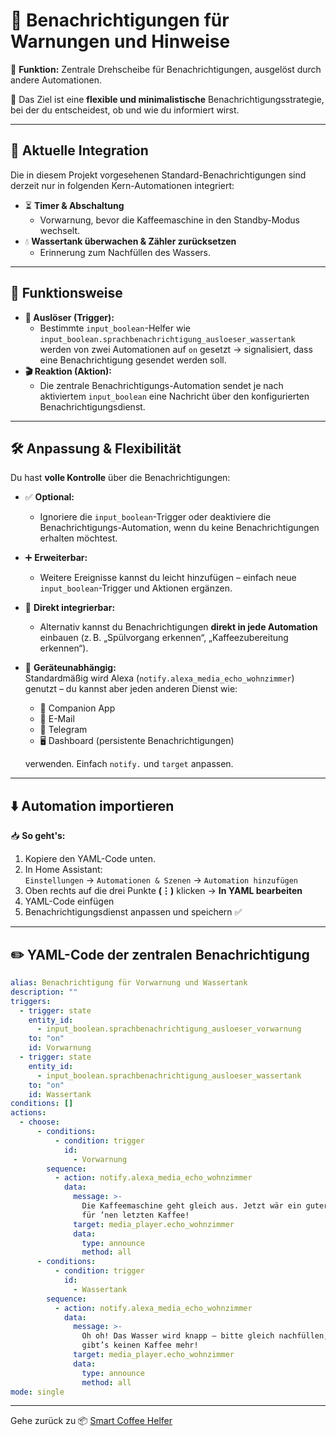 # 📢 Benachrichtigungen für Warnungen und Hinweise

  
🧩 **Funktion:** Zentrale Drehscheibe für Benachrichtigungen, ausgelöst durch andere Automationen. 

🎯 Das Ziel ist eine **flexible und minimalistische** Benachrichtigungsstrategie, bei der du entscheidest, ob und wie du informiert wirst.

---

## 🔄 Aktuelle Integration

Die in diesem Projekt vorgesehenen Standard-Benachrichtigungen sind derzeit nur in folgenden Kern-Automationen integriert:

- ⏳ **Timer & Abschaltung** 
  - Vorwarnung, bevor die Kaffeemaschine in den Standby-Modus wechselt.
- 💧 **Wassertank überwachen & Zähler zurücksetzen**
  - Erinnerung zum Nachfüllen des Wassers.

---

## 🧩 Funktionsweise

- **🔔 Auslöser (Trigger):**
  - Bestimmte `input_boolean`-Helfer wie  
    `input_boolean.sprachbenachrichtigung_ausloeser_wassertank`  
    werden von zwei Automationen auf `on` gesetzt → signalisiert, dass eine Benachrichtigung gesendet werden soll.
- **🎬 Reaktion (Aktion):**
  - Die zentrale Benachrichtigungs-Automation sendet je nach aktiviertem `input_boolean` eine Nachricht über den konfigurierten Benachrichtigungsdienst.

---

## 🛠️ Anpassung & Flexibilität

Du hast **volle Kontrolle** über die Benachrichtigungen:

- ✅ **Optional:**
  - Ignoriere die `input_boolean`-Trigger oder deaktiviere die Benachrichtigungs-Automation, wenn du keine Benachrichtigungen erhalten möchtest.
- ➕ **Erweiterbar:**
  - Weitere Ereignisse kannst du leicht hinzufügen – einfach neue `input_boolean`-Trigger und Aktionen ergänzen.
- 🧷 **Direkt integrierbar:**
  - Alternativ kannst du Benachrichtigungen **direkt in jede Automation** einbauen (z. B. „Spülvorgang erkennen“, „Kaffeezubereitung erkennen“).
- 📡 **Geräteunabhängig:**  
  Standardmäßig wird Alexa (`notify.alexa_media_echo_wohnzimmer`) genutzt – du kannst aber jeden anderen Dienst wie:
  - 📱 Companion App
  - 📨 E-Mail
  - 💬 Telegram
  - 🖥️ Dashboard (persistente Benachrichtigungen)

  verwenden. Einfach `notify.` und `target` anpassen.

---

## ⬇️ Automation importieren

📥 **So geht's:**

1. Kopiere den YAML-Code unten.
2. In Home Assistant:  
   `Einstellungen` → `Automationen & Szenen` → `Automation hinzufügen`
3. Oben rechts auf die drei Punkte **(⋮)** klicken → **In YAML bearbeiten**
4. YAML-Code einfügen 
5. Benachrichtigungsdienst anpassen und speichern ✅

---

## ✏️ YAML-Code der zentralen Benachrichtigung

```yaml
alias: Benachrichtigung für Vorwarnung und Wassertank
description: ""
triggers:
  - trigger: state
    entity_id:
      - input_boolean.sprachbenachrichtigung_ausloeser_vorwarnung
    to: "on"
    id: Vorwarnung
  - trigger: state
    entity_id:
      - input_boolean.sprachbenachrichtigung_ausloeser_wassertank
    to: "on"
    id: Wassertank
conditions: []
actions:
  - choose:
      - conditions:
          - condition: trigger
            id:
              - Vorwarnung
        sequence:
          - action: notify.alexa_media_echo_wohnzimmer
            data:
              message: >-
                Die Kaffeemaschine geht gleich aus. Jetzt wär ein guter Moment
                für ’nen letzten Kaffee!
              target: media_player.echo_wohnzimmer
              data:
                type: announce
                method: all
      - conditions:
          - condition: trigger
            id:
              - Wassertank
        sequence:
          - action: notify.alexa_media_echo_wohnzimmer
            data:
              message: >-
                Oh oh! Das Wasser wird knapp – bitte gleich nachfüllen, sonst
                gibt’s keinen Kaffee mehr!
              target: media_player.echo_wohnzimmer
              data:
                type: announce
                method: all
mode: single
```
---

Gehe zurück zu 📦 [Smart Coffee Helfer](https://github.com/Dajwitt/homeassistant-smart-coffee-automation2.0/blob/main/%F0%9F%93%A6%20Smart%20Coffee%20Helfer.md#-anleitung-zur-integration-der-helfer)
